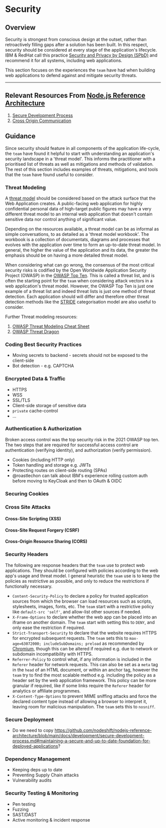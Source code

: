 # Security

## Overview
Security is strongest from conscious design at the outset, rather than retroactively filling gaps after a solution has been built. In this respect, security should be considered at every stage of the application's lifecycle. IBM & RedHat call this practice [Security and Privacy by Design (SPbD)](https://www.redbooks.ibm.com/abstracts/redp4641.html) and recommend it for all systems, including web applications.

This section focuses on the experiences the `team` have had when building web applications to defend against and mitigate security threats.

---

## Relevant Resources From [Node.js Reference Architecture](https://github.com/nodeshift/nodejs-reference-architecture)
1. [Secure Development Process](https://github.com/nodeshift/nodejs-reference-architecture/blob/main/docs/development/secure-development-process.md#secure-development-process)
2. [Cross Origin Communication](https://github.com/nodeshift/nodejs-reference-architecture/blob/main/docs/development/cross-origin.md)

## Guidance
Since security should feature in all components of the application life-cycle, the `team` have found it helpful to start with understanding an application's security landscape in a 'threat model'. This informs the practitioner with a prioritised list of threats as well as mitigations and methods of validation. The rest of this section includes examples of threats, mitigations, and tools that the `team` have found useful to consider.

### Threat Modeling
A [threat model](https://www.ibm.com/garage/method/practices/code/threat-modeling/) should be considered based on the attack surface that the Web Application creates. A public-facing web application for highly confidential personal data of high-target public figures may have a very different threat model to an internal web application that doesn't contain sensitive data nor control anything of significant value.

Depending on the resources available, a threat model can be as informal as simple conversations, to as detailed as a 'threat model workbook'. The workbook is a collection of documentats, diagrams and processes that evolves with the application over time to form an up-to-date threat model. In general, the higher the value of the application and its data, the greater the emphasis should be on having a more detailed threat model.

When considering what can go wrong, the consensus of the most critical security risks is codified by the Open Worldwide Application Security Project (OWASP) in the [OWASP Top Ten](https://owasp.org/www-project-top-ten/). This is called a threat list, and is often the starting point for the `team` when considering attack vectors in a web application's threat model. However, the OWASP Top Ten is just one example of a threat list and indeed threat lists is just one method of threat detection. Each application should will differ and therefore other threat detection methods like the [STRIDE](https://learn.microsoft.com/en-us/azure/security/develop/threat-modeling-tool-threats#stride-model) categorisation model are also useful to consider.

Further Threat modeling resources: 
1. [OWASP Threat Modeling Cheat Sheet](https://cheatsheetseries.owasp.org/cheatsheets/Threat_Modeling_Cheat_Sheet.html)
2. [OWASP Threat Dragon](https://owasp.org/www-project-threat-dragon/)

### Coding Best Security Practices
- Moving secrets to backend - secrets should not be exposed to the client-side
- Bot detection - e.g. CAPTCHA

### Encrypted Data & Traffic

- HTTPS
- WSS
- SSL/TLS
- Client-side storage of sensitive data
- `private` cache-control
- ...

### Authentication & Authorization

Broken access control was the top security risk in the 2021 OWASP top ten. The two steps that are required for successful access control are authentication (verifying identity), and authorization (verify permission).

- Cookies (including HTTP only)
- Token handling and storage e.g. JWTs
- Protecting routes on client-side routing (SPAs)
- @roastlechon can talk about IBM's experience rolling custom auth before moving to KeyCloak and then to OAuth & OIDC

### Securing Cookies

### Cross Site Attacks

#### Cross-Site Scripting (XSS)

#### Cross-Site Request Forgery (CSRF)

#### Cross-Origin Resource Sharing (CORS)

### Security Headers

The following are response headers that the `team` use to protect web applications. They should be configured with policies according to the web app's usage and threat model. I general heuristic the `team` use is to keep the policies as restrictive as possible, and only to reduce the restrictions if functionally necessary.

- `Content-Security-Policy` to declare a policy for trusted application sources from which the browser can load resources such as scripts, stylesheets, images, fonts, etc. The `team` start with a restrictive policy like `default-src 'self'`, and allow-list other sources if needed.
- `X-Frame-Options` to declare whether the web app can be placed into an iframe on another domain. The `team` start with setting this to `DENY`, and only ease the restriction if required.
- `Strict-Transport-Security` to declare that the website requires HTTPS for encrypted subsequent requests. The `team` sets this to `max-age=63072000; includeSubDomains; preload` as recommended by [Chromium](https://hstspreload.org/), though this can be altered if required e.g. due to network or subdomain incompatibility with HTTPS.
- `Referrer-Policy` to control what, if any information is included in the `Referer` header for network requests. This can also be set as a `meta` tag in the `head` of an HTML document, or within an anchor tag, however the `team` try to find the most scalable method e.g. including the policy as a header set by the web application framework. This policy can be more granular if required, like if some links require the `Referer` header for analytics or affiliate programmes.
- `X-Content-Type-Options` to prevent MIME sniffing attacks and force the declared content type instead of allowing a browser to interpret it, leaving room for malicious manipulation. The `team` sets this to `nosniff`.

### Secure Deployment

- Do we need to copy https://github.com/nodeshift/nodejs-reference-architecture/blob/main/docs/development/secure-development-process.md#maintaining-a-secure-and-up-to-date-foundation-for-deployed-applications?

### Dependency Management

- Keeping deps up to date
- Preventing Supply Chain attacks
- Vulnerability audits

### Security Testing & Monitoring

- Pen testing
- Fuzzing
- SAST/DAST
- Active monitoring & incident response 
